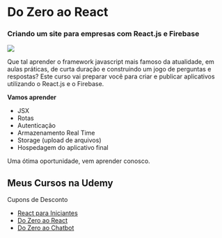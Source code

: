 # Do Zero ao React
### Criando um site para empresas com React.js e Firebase
![](https://udemy-images.udemy.com/course/100x100/1712902_87dc_2.jpg)

Que tal aprender o framework javascript mais famoso da atualidade, em aulas práticas, de curta duração e construindo um jogo de perguntas e respostas? Este curso vai preparar você para criar e publicar aplicativos utilizando o React.js e o Firebase.


**Vamos aprender**

* JSX
* Rotas
* Autenticação
* Armazenamento Real Time
* Storage (upload de arquivos)
* Hospedagem do aplicativo final

Uma ótima oportunidade, vem aprender conosco.

## Meus Cursos na Udemy 
Cupons de Desconto

- [React para Iniciantes](https://www.udemy.com/react-para-iniciantes/?couponCode=GITHUB-CUPOM)
- [Do Zero ao React](https://www.udemy.com/xumes-react-criando-site-para-empresa/?couponCode=CUPOM-GITHUB)
- [Do Zero ao Chatbot](https://www.udemy.com/criando-chatbots/?couponCode=GITHUB-PROMO)
